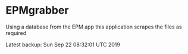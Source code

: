 # EPMgrabber
Using a database from the EPM app this application scrapes the files as required


Latest backup: Sun Sep 22 08:32:01 UTC 2019
